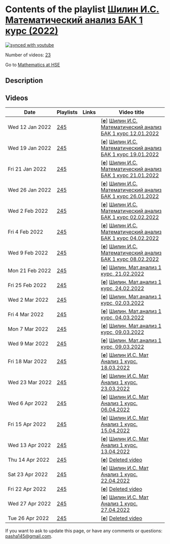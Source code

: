 # Contents of the playlist [Шилин И.С. Математический анализ БАК 1 курс (2022)](https://www.youtube.com/playlist?list=PLq3E5oubNNoCO3gNhbIOUCjMqMgus-cPn)

[![synced with youtube](https://img.shields.io/github/last-commit/mathphysschool/mathphysschool.github.io/autoupdate1?label=synced%20with%20youtube)](https://github.com/mathphysschool/mathphysschool.github.io/commits/autoupdate1)

Number of videos: [23](#videos)

Go to [Mathematics at HSE](../README.md)

## Description



## Videos

|Date|Playlists|Links|Video title|
|---|---|---|---|
| Wed&nbsp;12&nbsp;Jan&nbsp;2022 | [245](../playlists/245 "Шилин И.С. Математический анализ БАК 1 курс (2022)") |  | [[**e**](https://studio.youtube.com/video/oGQ6y09u0Q8/edit "Edit")] [Шилин И.С. Математический анализ БАК 1 курс 12.01.2022](https://www.youtube.com/watch?v=oGQ6y09u0Q8&list=PLq3E5oubNNoCO3gNhbIOUCjMqMgus-cPn) |
| Wed&nbsp;19&nbsp;Jan&nbsp;2022 | [245](../playlists/245 "Шилин И.С. Математический анализ БАК 1 курс (2022)") |  | [[**e**](https://studio.youtube.com/video/V1Ek4AoI9cY/edit "Edit")] [Шилин И.С. Математический анализ БАК 1 курс 19.01.2022](https://www.youtube.com/watch?v=V1Ek4AoI9cY&list=PLq3E5oubNNoCO3gNhbIOUCjMqMgus-cPn) |
| Fri&nbsp;21&nbsp;Jan&nbsp;2022 | [245](../playlists/245 "Шилин И.С. Математический анализ БАК 1 курс (2022)") |  | [[**e**](https://studio.youtube.com/video/3lAgeCajnQM/edit "Edit")] [Шилин И.С. Математический анализ БАК 1 курс 21.01.2022](https://www.youtube.com/watch?v=3lAgeCajnQM&list=PLq3E5oubNNoCO3gNhbIOUCjMqMgus-cPn) |
| Wed&nbsp;26&nbsp;Jan&nbsp;2022 | [245](../playlists/245 "Шилин И.С. Математический анализ БАК 1 курс (2022)") |  | [[**e**](https://studio.youtube.com/video/4AeuMEX1F68/edit "Edit")] [Шилин И.С. Математический анализ БАК 1 курс 26.01.2022](https://www.youtube.com/watch?v=4AeuMEX1F68&list=PLq3E5oubNNoCO3gNhbIOUCjMqMgus-cPn) |
| Wed&nbsp;2&nbsp;Feb&nbsp;2022 | [245](../playlists/245 "Шилин И.С. Математический анализ БАК 1 курс (2022)") |  | [[**e**](https://studio.youtube.com/video/1BISxG5MTpk/edit "Edit")] [Шилин И.С. Математический анализ БАК 1 курс 02.02.2022](https://www.youtube.com/watch?v=1BISxG5MTpk&list=PLq3E5oubNNoCO3gNhbIOUCjMqMgus-cPn) |
| Fri&nbsp;4&nbsp;Feb&nbsp;2022 | [245](../playlists/245 "Шилин И.С. Математический анализ БАК 1 курс (2022)") |  | [[**e**](https://studio.youtube.com/video/j4TnhCYXTQA/edit "Edit")] [Шилин И.С. Математический анализ БАК 1 курс 04.02.2022](https://www.youtube.com/watch?v=j4TnhCYXTQA&list=PLq3E5oubNNoCO3gNhbIOUCjMqMgus-cPn) |
| Wed&nbsp;9&nbsp;Feb&nbsp;2022 | [245](../playlists/245 "Шилин И.С. Математический анализ БАК 1 курс (2022)") |  | [[**e**](https://studio.youtube.com/video/NS0UZeh_L7o/edit "Edit")] [Шилин И.С. Математический анализ БАК 1 курс 08.02.2022](https://www.youtube.com/watch?v=NS0UZeh_L7o&list=PLq3E5oubNNoCO3gNhbIOUCjMqMgus-cPn) |
| Mon&nbsp;21&nbsp;Feb&nbsp;2022 | [245](../playlists/245 "Шилин И.С. Математический анализ БАК 1 курс (2022)") |  | [[**e**](https://studio.youtube.com/video/GOVVZa6WA3s/edit "Edit")] [Шилин, Мат.анализ 1 курс, 21.02.2022](https://www.youtube.com/watch?v=GOVVZa6WA3s&list=PLq3E5oubNNoCO3gNhbIOUCjMqMgus-cPn) |
| Fri&nbsp;25&nbsp;Feb&nbsp;2022 | [245](../playlists/245 "Шилин И.С. Математический анализ БАК 1 курс (2022)") |  | [[**e**](https://studio.youtube.com/video/taTgOyrql8U/edit "Edit")] [Шилин, Мат.анализ 1 курс, 24.02.2022](https://www.youtube.com/watch?v=taTgOyrql8U&list=PLq3E5oubNNoCO3gNhbIOUCjMqMgus-cPn) |
| Wed&nbsp;2&nbsp;Mar&nbsp;2022 | [245](../playlists/245 "Шилин И.С. Математический анализ БАК 1 курс (2022)") |  | [[**e**](https://studio.youtube.com/video/w2yCkDd4Yy0/edit "Edit")] [Шилин, Мат.анализ 1 курс, 02.03.2022](https://www.youtube.com/watch?v=w2yCkDd4Yy0&list=PLq3E5oubNNoCO3gNhbIOUCjMqMgus-cPn) |
| Fri&nbsp;4&nbsp;Mar&nbsp;2022 | [245](../playlists/245 "Шилин И.С. Математический анализ БАК 1 курс (2022)") |  | [[**e**](https://studio.youtube.com/video/BnDKfLCbS4c/edit "Edit")] [Шилин, Мат.анализ 1 курс, 04.03.2022](https://www.youtube.com/watch?v=BnDKfLCbS4c&list=PLq3E5oubNNoCO3gNhbIOUCjMqMgus-cPn) |
| Mon&nbsp;7&nbsp;Mar&nbsp;2022 | [245](../playlists/245 "Шилин И.С. Математический анализ БАК 1 курс (2022)") |  | [[**e**](https://studio.youtube.com/video/B6VIq--RxXU/edit "Edit")] [Шилин, Мат.анализ 1 курс, 09.03.2022](https://www.youtube.com/watch?v=B6VIq--RxXU&list=PLq3E5oubNNoCO3gNhbIOUCjMqMgus-cPn) |
| Wed&nbsp;9&nbsp;Mar&nbsp;2022 | [245](../playlists/245 "Шилин И.С. Математический анализ БАК 1 курс (2022)") |  | [[**e**](https://studio.youtube.com/video/LG-FtraJQyU/edit "Edit")] [Шилин, Мат.анализ 1 курс, 09.03.2022](https://www.youtube.com/watch?v=LG-FtraJQyU&list=PLq3E5oubNNoCO3gNhbIOUCjMqMgus-cPn) |
| Fri&nbsp;18&nbsp;Mar&nbsp;2022 | [245](../playlists/245 "Шилин И.С. Математический анализ БАК 1 курс (2022)") |  | [[**e**](https://studio.youtube.com/video/vJLZBAoX_-0/edit "Edit")] [Шилин И.С. Мат Анализ 1 курс. 18.03.2022](https://www.youtube.com/watch?v=vJLZBAoX_-0&list=PLq3E5oubNNoCO3gNhbIOUCjMqMgus-cPn) |
| Wed&nbsp;23&nbsp;Mar&nbsp;2022 | [245](../playlists/245 "Шилин И.С. Математический анализ БАК 1 курс (2022)") |  | [[**e**](https://studio.youtube.com/video/Ywp2s2RQtmc/edit "Edit")] [Шилин И.С. Мат Анализ 1 курс. 23.03.2022](https://www.youtube.com/watch?v=Ywp2s2RQtmc&list=PLq3E5oubNNoCO3gNhbIOUCjMqMgus-cPn) |
| Wed&nbsp;6&nbsp;Apr&nbsp;2022 | [245](../playlists/245 "Шилин И.С. Математический анализ БАК 1 курс (2022)") |  | [[**e**](https://studio.youtube.com/video/T3K3y9Px0GE/edit "Edit")] [Шилин И.С. Мат Анализ 1 курс. 06.04.2022](https://www.youtube.com/watch?v=T3K3y9Px0GE&list=PLq3E5oubNNoCO3gNhbIOUCjMqMgus-cPn) |
| Fri&nbsp;15&nbsp;Apr&nbsp;2022 | [245](../playlists/245 "Шилин И.С. Математический анализ БАК 1 курс (2022)") |  | [[**e**](https://studio.youtube.com/video/8Phm2BofNlo/edit "Edit")] [Шилин И.С. Мат Анализ 1 курс. 15.04.2022](https://www.youtube.com/watch?v=8Phm2BofNlo&list=PLq3E5oubNNoCO3gNhbIOUCjMqMgus-cPn) |
| Wed&nbsp;13&nbsp;Apr&nbsp;2022 | [245](../playlists/245 "Шилин И.С. Математический анализ БАК 1 курс (2022)") |  | [[**e**](https://studio.youtube.com/video/StTCiH1jirs/edit "Edit")] [Шилин И.С. Мат Анализ 1 курс. 13.04.2022](https://www.youtube.com/watch?v=StTCiH1jirs&list=PLq3E5oubNNoCO3gNhbIOUCjMqMgus-cPn) |
| Thu&nbsp;14&nbsp;Apr&nbsp;2022 | [245](../playlists/245 "Шилин И.С. Математический анализ БАК 1 курс (2022)") |  | [[**e**](https://studio.youtube.com/video/MJNmhfu0CN8/edit "Edit")] [Deleted video](https://www.youtube.com/watch?v=MJNmhfu0CN8&list=PLq3E5oubNNoCO3gNhbIOUCjMqMgus-cPn "This video is unavailable.") |
| Sat&nbsp;23&nbsp;Apr&nbsp;2022 | [245](../playlists/245 "Шилин И.С. Математический анализ БАК 1 курс (2022)") |  | [[**e**](https://studio.youtube.com/video/NVhQ7qAVCtY/edit "Edit")] [Шилин И.С. Мат Анализ 1 курс. 22.04.2022](https://www.youtube.com/watch?v=NVhQ7qAVCtY&list=PLq3E5oubNNoCO3gNhbIOUCjMqMgus-cPn) |
| Fri&nbsp;22&nbsp;Apr&nbsp;2022 | [245](../playlists/245 "Шилин И.С. Математический анализ БАК 1 курс (2022)") |  | [[**e**](https://studio.youtube.com/video/N1YlepPRyE4/edit "Edit")] [Deleted video](https://www.youtube.com/watch?v=N1YlepPRyE4&list=PLq3E5oubNNoCO3gNhbIOUCjMqMgus-cPn "This video is unavailable.") |
| Wed&nbsp;27&nbsp;Apr&nbsp;2022 | [245](../playlists/245 "Шилин И.С. Математический анализ БАК 1 курс (2022)") |  | [[**e**](https://studio.youtube.com/video/z8-fVp7tRJc/edit "Edit")] [Шилин И.С. Мат Анализ 1 курс. 27.04.2022](https://www.youtube.com/watch?v=z8-fVp7tRJc&list=PLq3E5oubNNoCO3gNhbIOUCjMqMgus-cPn) |
| Tue&nbsp;26&nbsp;Apr&nbsp;2022 | [245](../playlists/245 "Шилин И.С. Математический анализ БАК 1 курс (2022)") |  | [[**e**](https://studio.youtube.com/video/yUrExF-4fl4/edit "Edit")] [Deleted video](https://www.youtube.com/watch?v=yUrExF-4fl4&list=PLq3E5oubNNoCO3gNhbIOUCjMqMgus-cPn "This video is unavailable.") |


 If you want to ask to update this page, or have any comments or questions: <pasha145@gmail.com>.